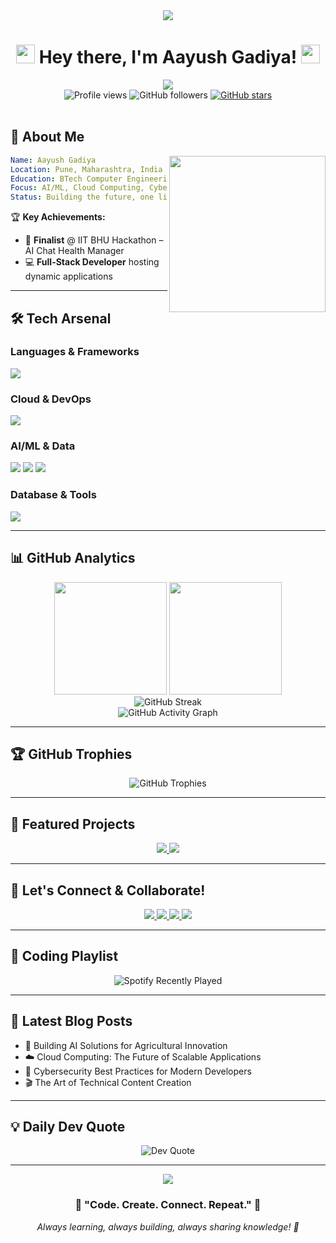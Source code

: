 <div align="center">
  <img src="https://capsule-render.vercel.app/api?type=waving&color=gradient&customColorList=6,11,20&height=150&section=header&text=Hello%20World!&fontSize=50&fontColor=fff&animation=twinkling" />
</div>

<h1 align="center">
  <img src="https://media.giphy.com/media/hvRJCLFzcasrR4ia7z/giphy.gif" width="30px"/>
  Hey there, I'm Aayush Gadiya! 
  <img src="https://media.giphy.com/media/hvRJCLFzcasrR4ia7z/giphy.gif" width="30px"/>
</h1>

<div align="center">
  <img src="https://readme-typing-svg.demolab.com/?lines=🚀+AI+Explorer+%26+Tech+Innovator;⚡+Cybersecurity+Ninja;☁️+Cloud+%26+DevOps+Engineer;📺+Content+Creator+%40GajarBoltoy;🎯+Problem+Solver+%26+Hackathon+Finalist;🌱+Building+Solutions+for+Tomorrow&font=Fira%20Code&center=true&width=600&height=50&color=f75c7e&vCenter=true&size=24&pause=1000" />
</div>

<div align="center">
  <img src="https://komarev.com/ghpvc/?username=aayush7g&label=Profile%20views&color=0e75b6&style=flat-square" alt="Profile views" />
  <img src="https://img.shields.io/github/followers/aayush7g?logo=github&style=flat-square&color=0e75b6&labelColor=1c1c1c" alt="GitHub followers" />
  <a href="https://github.com/aayush7g"><img src="https://img.shields.io/github/stars/aayush7g?affiliations=OWNER%2CCOLLABORATOR&style=flat-square&color=0e75b6&labelColor=1c1c1c" alt="GitHub stars" /></a>
</div>

<br>

## 🎯 About Me

<img align="right" height="250" src="https://media.giphy.com/media/SWoSkN6DxTszqIKEqv/giphy.gif" />

```yaml
Name: Aayush Gadiya
Location: Pune, Maharashtra, India
Education: BTech Computer Engineering @ VIT Pune
Focus: AI/ML, Cloud Computing, Cybersecurity
Status: Building the future, one line of code at a time
```

🏆 **Key Achievements:**
- 🥇 **Finalist** @ IIT BHU Hackathon – AI Chat Health Manager
- 💻 **Full-Stack Developer** hosting dynamic applications

---

## 🛠️ Tech Arsenal

### Languages & Frameworks
<p>
  <img src="https://skillicons.dev/icons?i=python,java,c,php,html,css,js,tailwind" />
</p>

### Cloud & DevOps
<p>
  <img src="https://skillicons.dev/icons?i=azure,gcp,aws,docker,kubernetes,terraform" />
</p>

### AI/ML & Data
<p>
  <img src="https://skillicons.dev/icons?i=tensorflow,pytorch,opencv,sklearn" />
  <img src="https://img.shields.io/badge/-NumPy-013243?style=for-the-badge&logo=numpy&logoColor=white" />
  <img src="https://img.shields.io/badge/-Pandas-150458?style=for-the-badge&logo=pandas&logoColor=white" />
</p>

### Database & Tools
<p>
  <img src="https://skillicons.dev/icons?i=mysql,mongodb,git,github,vscode,linux" />
</p>

---

## 📊 GitHub Analytics

<div align="center">
  <img height="180em" src="https://github-readme-stats.vercel.app/api?username=aayush7g&show_icons=true&theme=tokyonight&include_all_commits=true&count_private=true&hide_border=true&bg_color=0D1117&title_color=58A6FF&text_color=C9D1D9&icon_color=58A6FF"/>
  <img height="180em" src="https://github-readme-stats.vercel.app/api/top-langs/?username=aayush7g&layout=compact&theme=tokyonight&hide_border=true&bg_color=0D1117&title_color=58A6FF&text_color=C9D1D9"/>
</div>

<div align="center">
  <img src="https://github-readme-streak-stats.herokuapp.com/?user=aayush7g&theme=tokyonight&hide_border=true&background=0D1117&stroke=58A6FF&ring=58A6FF&fire=FF6B35&currStreakLabel=C9D1D9" alt="GitHub Streak" />
</div>

<div align="center">
  <img src="https://github-readme-activity-graph.vercel.app/graph?username=aayush7g&theme=tokyo-night&hide_border=true&bg_color=0D1117&color=58A6FF&line=FF6B35&point=C9D1D9" alt="GitHub Activity Graph" />
</div>

---

## 🏆 GitHub Trophies

<div align="center">
  <img src="https://github-profile-trophy.vercel.app/?username=aayush7g&theme=tokyonight&no-frame=true&no-bg=false&margin-w=4&row=1" alt="GitHub Trophies" />
</div>

---

## 💼 Featured Projects

<div align="center">
  <a href="https://github.com/aayush7g/XMachines">
    <img src="https://github-readme-stats.vercel.app/api/pin/?username=aayush7g&repo=XMachines&theme=tokyonight&hide_border=true&bg_color=0D1117&title_color=58A6FF&text_color=C9D1D9&icon_color=58A6FF" />
  </a>
  <a href="https://github.com/aayush7g/AI-Chat-Health-Manager">
    <img src="https://github-readme-stats.vercel.app/api/pin/?username=aayush7g&repo=AI-Chat-Health-Manager&theme=tokyonight&hide_border=true&bg_color=0D1117&title_color=58A6FF&text_color=C9D1D9&icon_color=58A6FF" />
  </a>
</div>

---

## 🌟 Let's Connect & Collaborate!

<div align="center">
  <a href="https://www.linkedin.com/in/aayushgadiya">
    <img src="https://img.shields.io/badge/LinkedIn-0077B5?style=for-the-badge&logo=linkedin&logoColor=white&animation=pulse" />
  </a>
  <a href="https://twitter.com/aayush7g">
    <img src="https://img.shields.io/badge/Twitter-1DA1F2?style=for-the-badge&logo=twitter&logoColor=white" />
  </a>
  <a href="https://www.instagram.com/aayush._724/">
    <img src="https://img.shields.io/badge/Instagram-E4405F?style=for-the-badge&logo=instagram&logoColor=white" />
  </a>
  <a href="mailto:aayushgadiya2004@gmail.com">
    <img src="https://img.shields.io/badge/Email-D14836?style=for-the-badge&logo=gmail&logoColor=white" />
  </a>
</div>

---

## 🎵 Coding Playlist

<div align="center">
  <img src="https://spotify-recently-played-readme.vercel.app/api?user=316a5rgakkfclagq4exr54d2jkde&count=3&unique=true" alt="Spotify Recently Played" />
</div>

---

## 📝 Latest Blog Posts

<!-- BLOG-POST-LIST:START -->
- 🚀 Building AI Solutions for Agricultural Innovation
- ☁️ Cloud Computing: The Future of Scalable Applications
- 🔐 Cybersecurity Best Practices for Modern Developers
- 🎬 The Art of Technical Content Creation
<!-- BLOG-POST-LIST:END -->

---

## 💡 Daily Dev Quote

<div align="center">
  <img src="https://quotes-github-readme.vercel.app/api?type=horizontal&theme=tokyonight&border=true" alt="Dev Quote" />
</div>

---

<div align="center">
  <img src="https://capsule-render.vercel.app/api?type=waving&color=gradient&customColorList=6,11,20&height=100&section=footer" />
</div>

<div align="center">
  <h3>💭 "Code. Create. Connect. Repeat." 💭</h3>
  <p><i>Always learning, always building, always sharing knowledge! 🚀</i></p>
</div>
